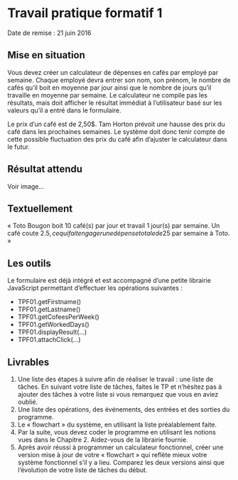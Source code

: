 # Travail pratique formatif 1
Date de remise : 21 juin 2016

## Mise en situation
Vous devez créer un calculateur de dépenses en cafés par employé par semaine. Chaque employé devra entrer son nom, son prénom, le nombre de cafés qu’il boit en moyenne par jour ainsi que le nombre de jours qu’il travaille en moyenne par semaine. Le calculateur ne compile pas les résultats, mais doit afficher le résultat immédiat à l’utilisateur basé sur les valeurs qu’il a entré dans le formulaire.

Le prix d’un café est de 2,50$. Tam Horton prévoit une hausse des prix du café dans les prochaines semaines. Le système doit donc tenir compte de cette possible fluctuation des prix du café afin d’ajuster le calculateur dans le futur.

## Résultat attendu
Voir image...

## Textuellement
« Toto Bougon boit 10 café(s) par jour et travail 1 jour(s) par semaine. Un café coute 2.5$, ce qui fait engager une dépense totale de 25$ par semaine à Toto. »

## Les outils
Le formulaire est déjà intégré et est accompagné d’une petite librairie JavaScript permettant d’effectuer les opérations suivantes :

* TPF01.getFirstname()
* TPF01.getLastname()
* TPF01.getCofeesPerWeek()
* TPF01.getWorkedDays()
* TPF01.displayResult(...)
* TPF01.attachClick(...)

## Livrables
1.	Une liste des étapes à suivre afin de réaliser le travail : une liste de tâches. En suivant votre liste de tâches, faites le TP et n’hésitez pas à ajouter des tâches à votre liste si vous remarquez que vous en aviez oublié.
2.	Une liste des opérations, des événements, des entrées et des sorties du programme. 
3.	Le « flowchart » du système, en utilisant la liste préalablement faite.
4.	Par la suite, vous devez coder le programme en utilisant les notions vues dans le Chapitre 2. Aidez-vous de la librairie fournie.
5.	Après avoir réussi à programmer un calculateur fonctionnel, créer une version mise à jour de votre « flowchart » qui reflète mieux votre système fonctionnel s’il y a lieu. Comparez les deux versions ainsi que l’évolution de votre liste de tâches du début.
